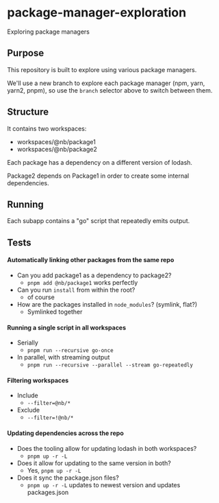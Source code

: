 # package-manager-exploration
Exploring package managers

## Purpose
This repository is built to explore using various package managers.

We'll use a new branch to explore each package manager (npm, yarn, yarn2, pnpm), so use the `branch` selector above to switch between them.

## Structure
It contains two workspaces:
- workspaces/@nb/package1
- workspaces/@nb/package2

Each package has a dependency on a different version of lodash.

Package2 depends on Package1 in order to create some internal dependencies.

## Running
Each subapp contains a "go" script that repeatedly emits output.

## Tests

#### Automatically linking other packages from the same repo
- Can you add package1 as a dependency to package2?
  - `pnpm add @nb/package1` works perfectly
- Can you run `install` from within the root?
  - of course
- How are the packages installed in `node_modules`? (symlink, flat?)
  - Symlinked together

#### Running a single script in all workspaces
- Serially
  - `pnpm run --recursive go-once`
- In parallel, with streaming output
  - `pnpm run --recursive --parallel --stream go-repeatedly`

#### Filtering workspaces
- Include
  - `--filter=@nb/*`
- Exclude
  - `--filter=!@nb/*`

#### Updating dependencies across the repo
- Does the tooling allow for updating lodash in both workspaces?
  - `pnpm up -r -L`
- Does it allow for updating to the same version in both?
  - Yes, `pnpm up -r -L`
- Does it sync the package.json files?
  - `pnpm up -r -L` updates to newest version and updates packages.json
